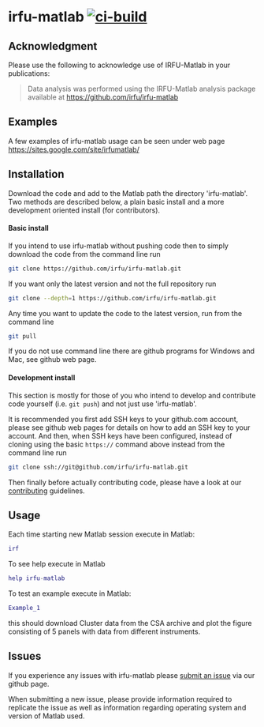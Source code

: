 # irfu-matlab [![ci-build](https://github.com/irfu/irfu-matlab/actions/workflows/ci-build.yml/badge.svg)](https://github.com/irfu/irfu-matlab/actions/workflows/ci-build.yml)

## Acknowledgment

Please use the following to acknowledge use of IRFU-Matlab in your publications:

> Data analysis was performed using the IRFU-Matlab analysis package available at https://github.com/irfu/irfu-matlab

## Examples

A few examples of irfu-matlab usage can be seen under web page https://sites.google.com/site/irfumatlab/

## Installation

Download the code and add to the Matlab path the directory 'irfu-matlab'. Two methods are described below, a plain basic install and a more development oriented install (for contributors).

#### Basic install

If you intend to use irfu-matlab without pushing code then to simply download the code from the command line run

```sh
git clone https://github.com/irfu/irfu-matlab.git
```

If you want only the latest version and not the full repository run

```sh
git clone --depth=1 https://github.com/irfu/irfu-matlab.git
```

Any time you want to update the code to the latest version, run from the command line

```sh
git pull
```

If you do not use command line there are github programs for Windows and Mac, see github web page.

#### Development install

This section is mostly for those of you who intend to develop and contribute code yourself (i.e. `git push`) and not just use 'irfu-matlab'.

It is recommended you first add SSH keys to your github.com account, please see github web pages for details on how to add an SSH key to your account.
And then, when SSH keys have been configured, instead of cloning using the basic `https://` command above instead from the command line run

```sh
git clone ssh://git@github.com/irfu/irfu-matlab.git
```

Then finally before actually contributing code, please have a look at our [contributing](https://github.com/irfu/irfu-matlab/blob/master/.github/CONTRIBUTING.md) guidelines.

## Usage

Each time starting new Matlab session execute in Matlab:

```matlab
irf
```

To see help execute in Matlab

```matlab
help irfu-matlab
```

To test an example execute in Matlab:

```matlab
Example_1
```

this should download Cluster data from the CSA archive and plot the figure consisting of 5 panels with data from different instruments.

## Issues

If you experience any issues with irfu-matlab please [submit an issue](https://github.com/irfu/irfu-matlab/issues) via our github page.

When submitting a new issue, please provide information required to replicate the issue as well as information regarding operating system and version of Matlab used.
